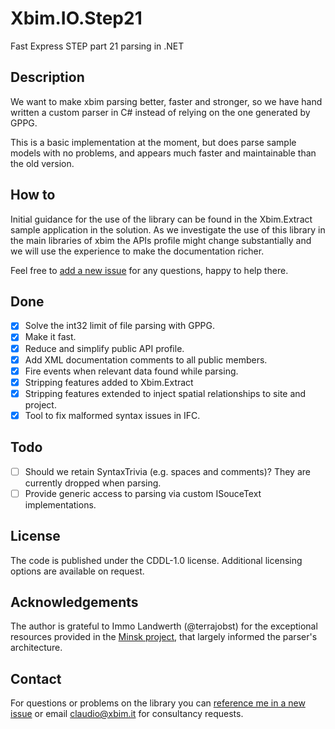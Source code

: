 # Xbim.IO.Step21

Fast Express STEP part 21 parsing in .NET

## Description

We want to make xbim parsing better, faster and stronger, so we have hand written a custom parser in C# instead of relying on
the one generated by GPPG.

This is a basic implementation at the moment, but does parse sample models with no problems, and appears much faster and
maintainable than the old version.

## How to

Initial guidance for the use of the library can be found in the Xbim.Extract sample
application in the solution.
As we investigate the use of this library in the main libraries of xbim the APIs profile might
change substantially and we will use the experience to make the documentation richer.

Feel free to
[add a new issue](https://github.com/xBimTeam/Xbim.IO.Step21/issues/new?body=Hello%20%40CBenghi%2C)
for any questions, happy to help there.

## Done

- [x] Solve the int32 limit of file parsing with GPPG.
- [x] Make it fast.
- [x] Reduce and simplify public API profile.
- [x] Add XML documentation comments to all public members.
- [x] Fire events when relevant data found while parsing.
- [x] Stripping features added to Xbim.Extract
- [x] Stripping features extended to inject spatial relationships to site and project.
- [x] Tool to fix malformed syntax issues in IFC. 

## Todo

- [ ] Should we retain SyntaxTrivia (e.g. spaces and comments)? They are currently dropped when parsing.
- [ ] Provide generic access to parsing via custom ISouceText implementations.

## License

The code is published under the CDDL-1.0 license. Additional licensing options are available on request.

## Acknowledgements

The author is grateful to Immo Landwerth (@terrajobst) for the exceptional resources provided in the 
[Minsk project](https://github.com/terrajobst/minsk), that largely informed the parser's architecture.

## Contact

For questions or problems on the library you can
[reference me in a new issue](https://github.com/xBimTeam/Xbim.IO.Step21/issues/new?body=Hello%20%40CBenghi%2C)
or email claudio@xbim.it for consultancy requests.
